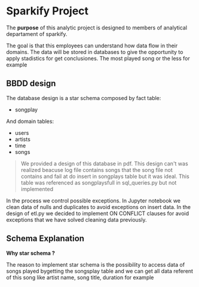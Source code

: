 # Sparkify Project

The **purpose** of this analytic project is designed to members of analytical departament of sparkify. 

The goal is that this employees can understand how data flow in their domains. 
The data will be stored in databases to give the opportunity to apply stadistics for get conclusiones. 
The most played song or the less for example

## BBDD design

The database design is a star schema composed by fact table:
- songplay

And domain tables:
- users
- artists
- time 
- songs

> We provided a design of this database in pdf. This design can't was realized beacuse log file contains songs that the song file not contains and fail at do insert in songplays table but it was ideal. This table was referenced as songplaysfull in sql_queries.py but not implemented

In the process we control possible exceptions. In Jupyter notebook we clean data of nulls and duplicates to avoid exceptions on insert data. In the design of etl.py we decided to implement ON CONFLICT clauses for avoid exceptions that we have solved cleaning data previously.

## Schema Explanation

**Why star schema ?**

The reason to implement star schema is the possibility to access data of songs played bygetting the songsplay table and we can get all data referent of this song like artist name, song title, duration for example

